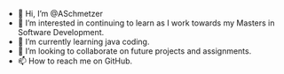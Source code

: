 - 👋 Hi, I’m @ASchmetzer
- 👀 I’m interested in continuing to learn as I work towards my Masters in Software Development.
- 🌱 I’m currently learning java coding.
- 💞️ I’m looking to collaborate on future projects and assignments.
- 📫 How to reach me on GitHub.

<!---
ASchmetzer/ASchmetzer is a ✨ special ✨ repository because its `README.md` (this file) appears on your GitHub profile.
You can click the Preview link to take a look at your changes.
--->
